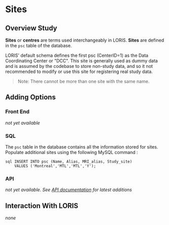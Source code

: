 # Sites

## Overview Study

**Sites** or **centres** are terms used interchangeably in LORIS.
**Sites** are defined in the `psc` table of the database.

LORIS' default schema defines the first psc (CenterID=1) as the
Data Coordinating Center or "DCC".  This site is generally used as
dummy data and is assumed by the codebase to store non-study data,
and so it not recommended to modify or use this site for registering
real study data.

>  Note: There cannot be more than one site with the same name.

## Adding Options

### Front End

_not yet available_

### SQL

The `psc` table in the database contains all the information stored
for sites. Populate additional sites using the following MySQL
command :

```
sql INSERT INTO psc (Name, Alias, MRI_alias, Study_site)
	VALUES ('Montreal','MTL','MTL','Y');
```

### API

 _not yet available. See [API documentation](../../../API/) for latest
additions_

## Interaction With LORIS

_none_
